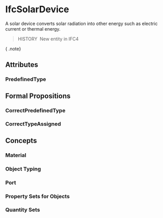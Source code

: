 # IfcSolarDevice

A solar device converts solar radiation into other energy such as electric current or thermal energy.

> HISTORY&nbsp; New entity in IFC4

{ .note}
>

## Attributes

### PredefinedType


## Formal Propositions

### CorrectPredefinedType


### CorrectTypeAssigned


## Concepts

### Material


### Object Typing


### Port


### Property Sets for Objects


### Quantity Sets


